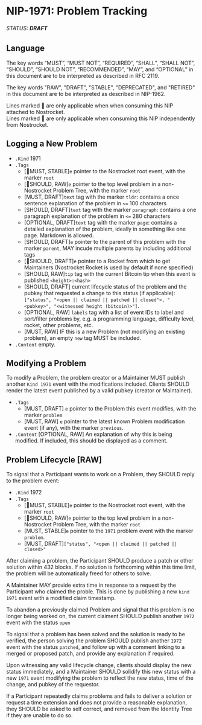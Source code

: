 # NIP-1971: Problem Tracking
###### STATUS: **DRAFT**

## Language

The key words “MUST”, “MUST NOT”, “REQUIRED”, “SHALL”, “SHALL NOT”, “SHOULD”, “SHOULD NOT”, “RECOMMENDED”, “MAY”, and “OPTIONAL” in this document are to be interpreted as described in RFC 2119.

The key words "RAW", "DRAFT", "STABLE", "DEPRECATED", and "RETIRED" in this document are to be interpreted as described in NIP-1962.

Lines marked 🚀 are only applicable when when consuming this NIP attached to Nostrocket.  
Lines marked 🍌 are only applicable when consuming this NIP independently from Nostrocket.


## Logging a New Problem
* `.Kind` 1971
* `.Tags`
	* [🚀MUST, STABLE]`e` pointer to the Nostrocket root event, with the marker `root`
	* [🍌SHOULD, RAW]`e` pointer to the top level problem in a non-Nostrocket Problem Tree, with the marker `root`
	* [MUST, DRAFT]`text` tag with the marker `tldr`: contains a once sentence explanation of the problem in `<=` 100 characters
	* [SHOULD, DRAFT]`text` tag with the marker `paragraph`: contains a one paragraph explanation of the problem in `<=` 280 characters
	* [OPTIONAL, DRAFT]`text` tag with the marker `page`: contains a detailed explanation of the problem, ideally in something like one page. Markdown is allowed.
	* [SHOULD, DRAFT]`e` pointer to the parent of this problem with the marker `parent`, MAY incude multiple parents by including additional tags
	* [🚀SHOULD, DRAFT]`e` pointer to a Rocket from which to get Maintainers (Nostrocket Rocket is used by default if none specified) 
	* [SHOULD, RAW]`tip` tag with the current Bitcoin tip when this event is published `<height>:<hash>`
	* [SHOULD, DRAFT] current lifecycle status of the problem and the pubkey that requested a change to this status (if applicable): `["status", "<open || claimed || patched || closed">, "<pubkey>", "<witnessed height (bitcoin)>"]`.
	* [OPTIONAL, RAW] `labels` tag with a list of event IDs to label and sort/filter problems by, e.g. a programming language, difficulty level, rocket, other problems, etc.
	* [MUST, RAW] IF this is a new Problem (not modifying an existing problem), an empty `new` tag MUST be included. 
* `.Content` empty.

## Modifying a Problem

To modify a Problem, the problem creator or a Maintainer MUST publish another `Kind 1971` event with the modifications included. Clients SHOULD render the latest event published by a valid pubkey (creator or Maintainer).

* `.Tags`
	* [MUST, DRAFT] `e` pointer to the Problem this event modifies, with the marker `problem`
	* [MUST, RAW] `e` pointer to the latest known Problem modification event (if any), with the marker `previous`.
* `.Content` [OPTIONAL, RAW] An explanation of why this is being modified. If included, this should be displayed as a comment.

## Problem Lifecycle [RAW]
To signal that a Participant wants to work on a Problem, they SHOULD reply to the problem event:

* `.Kind` 1972
* `.Tags`
	* [🚀MUST, STABLE]`e` pointer to the Nostrocket root event, with the marker `root`
	* [🍌SHOULD, RAW]`e` pointer to the top level problem in a non-Nostrocket Problem Tree, with the marker `root`
	* [MUST, STABLE]`e` pointer to the `1971` problem event with the marker `problem`.
	* [MUST, DRAFT]`["status", "<open || claimed || patched || closed>"`  

After claiming a problem, the Participant SHOULD produce a patch or other solution within 432 blocks. If no solution is forthcoming within this time limit, the problem will be automatically freed for others to solve.

A Maintainer MAY provide extra time in response to a request by the Participant who claimed the proble. This is done by publishing a new `kind 1971` event with a modified claim timestamp.

To abandon a previously claimed Problem and signal that this problem is no longer being worked on, the current claiment SHOULD publish another `1972` event with the status `open`

To signal that a problem has been solved and the solution is ready to be verified, the person solving the problem SHOULD publish another `1972` event with the status `patched`, and follow up with a comment linking to a merged or proposed patch, and provide any explanation if required.

Upon witnessing any valid lifecycle change, clients should display the new status immediately, and a Maintainer SHOULD solidify this new status with a new `1971` event modifying the problem to reflect the new status, time of the change, and pubkey of the requestor.

If a Participant repeatedly claims problems and fails to deliver a solution or request a time extension and does not provide a reasonable explanation, they SHOULD be asked to self correct, and removed from the Identity Tree if they are unable to do so.